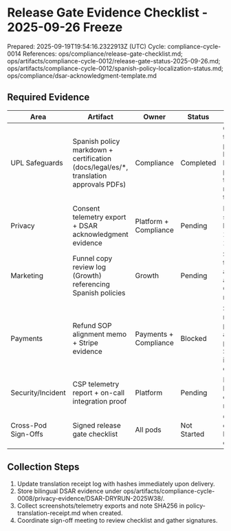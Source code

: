# Release Gate Evidence Checklist - 2025-09-26 Freeze

Prepared: 2025-09-19T19:54:16.2322913Z (UTC)
Cycle: compliance-cycle-0014
References: ops/compliance/release-gate-checklist.md; ops/artifacts/compliance-cycle-0012/release-gate-status-2025-09-26.md; ops/artifacts/compliance-cycle-0012/spanish-policy-localization-status.md; ops/compliance/dsar-acknowledgment-template.md

## Required Evidence
| Area | Artifact | Owner | Status | Notes |
| --- | --- | --- | --- | --- |
| UPL Safeguards | Spanish policy markdown + certification (docs/legal/es/*, translation approvals PDFs) | Compliance | Completed | Certified translations published; hashes logged en policy-translation-receipt-template.md.
| Privacy | Consent telemetry export + DSAR acknowledgment evidence | Platform + Compliance | Pending | Export sample due before 2025-09-23 dry run.
| Marketing | Funnel copy review log (Growth) referencing Spanish policies | Growth | Pending | Spanish translations available; awaiting Growth review log.
| Payments | Refund SOP alignment memo + Stripe evidence | Payments + Compliance | Blocked | Spanish refund policy available; pending Stripe integration evidence.
| Security/Incident | CSP telemetry report + on-call integration proof | Platform | Pending | Must attach latest CSP export and roster tie-in.
| Cross-Pod Sign-Offs | Signed release gate checklist | All pods | Not Started | Capture once blockers cleared.

## Collection Steps
1. Update translation receipt log with hashes immediately upon delivery.
2. Store bilingual DSAR evidence under ops/artifacts/compliance-cycle-0008/privacy-evidence/DSAR-DRYRUN-2025W38/.
3. Collect screenshots/telemetry exports and note SHA256 in policy-translation-receipt.md when created.
4. Coordinate sign-off meeting to review checklist and gather signatures.